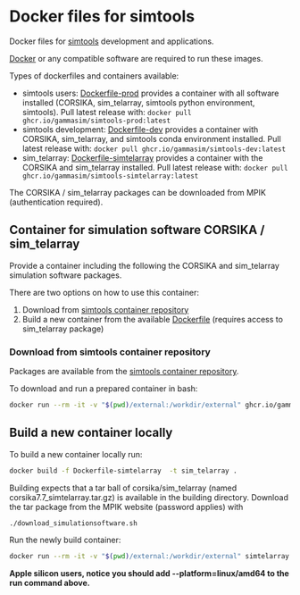 # Docker files for simtools

Docker files for [simtools](https://github.com/gammasim/simtools) development and applications.

[Docker](https://www.docker.com/community-edition#/download) or any compatible software are required to run these images.

Types of dockerfiles and containers available:

- simtools users: [Dockerfile-prod](./Dockerfile-prod) provides a container with all software installed (CORSIKA, sim\_telarray, simtools python environment, simtools). Pull latest release with: `docker pull ghcr.io/gammasim/simtools-prod:latest`
- simtools development: [Dockerfile-dev](./Dockerfile-dev) provides a container with CORSIKA, sim\_telarray, and simtools conda environment installed. Pull latest release with: `docker pull ghcr.io/gammasim/simtools-dev:latest`
- sim\_telarray: [Dockerfile-simtelarray](./Dockerfile-simtelarray) provides a container with the CORSIKA and sim\_telarray installed. Pull latest release with: `docker pull ghcr.io/gammasim/simtools-simtelarray:latest`

The CORSIKA / sim\_telarray packages can be downloaded from MPIK (authentication required).

## Container for simulation software CORSIKA / sim\_telarray

Provide a container including the following the CORSIKA and sim\_telarray simulation software packages.

There are two options on how to use this container:

1. Download from [simtools container repository](https://github.com/gammasim/containers/pkgs/container/simtools-simtel)
2. Build a new container from the available [Dockerfile](./Dockerfile-simtelarray) (requires access to sim\_telarray package)

### Download from simtools container repository

Packages are available from the [simtools container repository](https://github.com/gammasim/containers/pkgs/container/simtools-simtel).

To download and run a prepared container in bash:

```bash
docker run --rm -it -v "$(pwd)/external:/workdir/external" ghcr.io/gammasim/simtools-simtelarray:latest bash
```

## Build a new container locally

To build a new container locally run:

```bash
docker build -f Dockerfile-simtelarray  -t sim_telarray .
```

Building expects that a tar ball of corsika/sim\_telarray (named corsika7.7\_simtelarray.tar.gz) is available in the building directory.
Download the tar package from the MPIK website (password applies) with

```bash
./download_simulationsoftware.sh
```

Run the newly build container:

```bash
docker run --rm -it -v "$(pwd)/external:/workdir/external" simtelarray bash
```

__Apple silicon users, notice you should add --platform=linux/amd64 to the run command above.__
